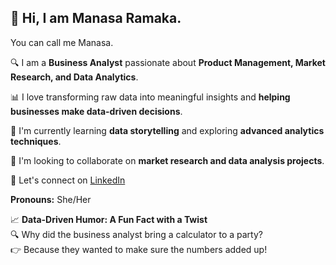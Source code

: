 ## 👋 Hi, I am Manasa Ramaka.
You can call me Manasa.

🔍 I am a **Business Analyst** passionate about **Product Management, Market Research, and Data Analytics**.

📊 I love transforming raw data into meaningful insights and **helping businesses make data-driven decisions**.

🚀 I'm currently learning **data storytelling** and exploring **advanced analytics techniques**.

🤝 I'm looking to collaborate on **market research and data analysis projects**.

🔗 Let's connect on [LinkedIn](https://www.linkedin.com/in/ramaka-manasa/)

**Pronouns:** She/Her

📈 **Data-Driven Humor: A Fun Fact with a Twist**  
🔍 Why did the business analyst bring a calculator to a party?  
👉 Because they wanted to make sure the numbers added up!
